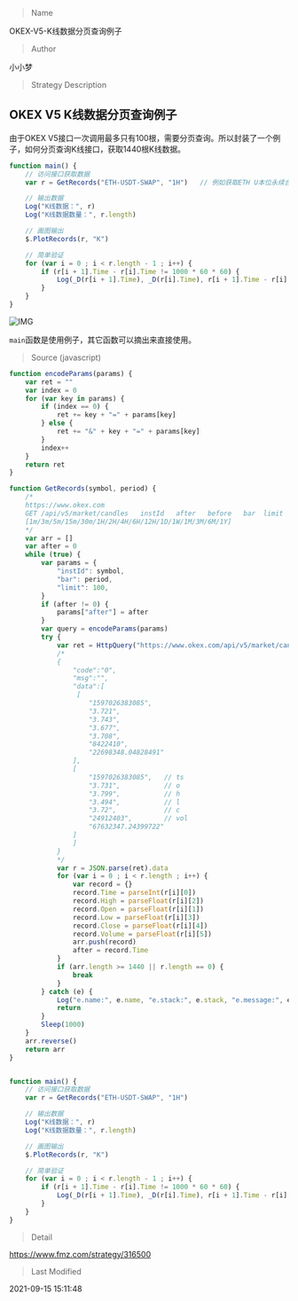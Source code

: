 
> Name

OKEX-V5-K线数据分页查询例子

> Author

小小梦

> Strategy Description

## OKEX V5 K线数据分页查询例子

由于OKEX V5接口一次调用最多只有100根，需要分页查询。所以封装了一个例子，如何分页查询K线接口，获取1440根K线数据。

```js
function main() {
    // 访问接口获取数据
    var r = GetRecords("ETH-USDT-SWAP", "1H")   // 例如获取ETH U本位永续合约的1小时K线数据

    // 输出数据
    Log("K线数据：", r)
    Log("K线数据数量：", r.length)

    // 画图输出
    $.PlotRecords(r, "K")

    // 简单验证
    for (var i = 0 ; i < r.length - 1 ; i++) {
        if (r[i + 1].Time - r[i].Time != 1000 * 60 * 60) {
            Log(_D(r[i + 1].Time), _D(r[i].Time), r[i + 1].Time - r[i].Time)
        }
    }
}
```

![IMG](https://www.fmz.com/upload/asset/16d33bb293b09726b5dc.png) 

```main```函数是使用例子，其它函数可以摘出来直接使用。



> Source (javascript)

``` javascript
function encodeParams(params) {
    var ret = ""
    var index = 0
    for (var key in params) {
        if (index == 0) {
            ret += key + "=" + params[key]
        } else {
            ret += "&" + key + "=" + params[key]
        }
        index++
    }
    return ret
}

function GetRecords(symbol, period) {
    /*
    https://www.okex.com
    GET /api/v5/market/candles   instId   after   before   bar  limit  
    [1m/3m/5m/15m/30m/1H/2H/4H/6H/12H/1D/1W/1M/3M/6M/1Y]
    */
    var arr = []
    var after = 0
    while (true) {
        var params = {
            "instId": symbol,
            "bar": period,
            "limit": 100,
        }
        if (after != 0) {
            params["after"] = after
        }
        var query = encodeParams(params)
        try {
            var ret = HttpQuery("https://www.okex.com/api/v5/market/candles?" + query)
            /*
            {
                "code":"0",
                "msg":"",
                "data":[
                 [
                    "1597026383085",
                    "3.721",
                    "3.743",
                    "3.677",
                    "3.708",
                    "8422410",
                    "22698348.04828491"
                ],
                [
                    "1597026383085",   // ts
                    "3.731",           // o
                    "3.799",           // h
                    "3.494",           // l
                    "3.72",            // c
                    "24912403",        // vol
                    "67632347.24399722"
                ]
                ]
            }
            */
            var r = JSON.parse(ret).data
            for (var i = 0 ; i < r.length ; i++) {
                var record = {}
                record.Time = parseInt(r[i][0])
                record.High = parseFloat(r[i][2])
                record.Open = parseFloat(r[i][1])
                record.Low = parseFloat(r[i][3])
                record.Close = parseFloat(r[i][4])
                record.Volume = parseFloat(r[i][5])
                arr.push(record)
                after = record.Time
            }
            if (arr.length >= 1440 || r.length == 0) {
                break
            }
        } catch (e) {
            Log("e.name:", e.name, "e.stack:", e.stack, "e.message:", e.message)
            return
        }
        Sleep(1000)
    }
    arr.reverse()
    return arr
}


function main() {
    // 访问接口获取数据
    var r = GetRecords("ETH-USDT-SWAP", "1H")

    // 输出数据
    Log("K线数据：", r)
    Log("K线数据数量：", r.length)

    // 画图输出
    $.PlotRecords(r, "K")

    // 简单验证
    for (var i = 0 ; i < r.length - 1 ; i++) {
        if (r[i + 1].Time - r[i].Time != 1000 * 60 * 60) {
            Log(_D(r[i + 1].Time), _D(r[i].Time), r[i + 1].Time - r[i].Time)
        }
    }
}
```

> Detail

https://www.fmz.com/strategy/316500

> Last Modified

2021-09-15 15:11:48
